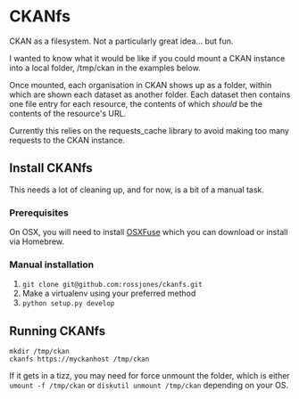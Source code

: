 
# CKANfs

CKAN as a filesystem. Not a particularly great idea... but fun.

I wanted to know what it would be like if you could mount a CKAN instance into
a local folder, /tmp/ckan in the examples below.

Once mounted, each organisation in CKAN shows up as a folder, within which are
shown each dataset as another folder.  Each dataset then contains one file entry
for each resource, the contents of which _should_ be the contents of the resource's
URL.

Currently this relies on the requests_cache library to avoid making too many requests
to the CKAN instance.


## Install CKANfs

This needs a lot of cleaning up, and for now, is a bit of a manual task.


### Prerequisites

On OSX, you will need to install [OSXFuse](https://osxfuse.github.io/) which you can
download or install via Homebrew.

### Manual installation

1. `git clone git@github.com:rossjones/ckanfs.git`
2. Make a virtualenv using your preferred method
3. `python setup.py develop`


## Running CKANfs

```
mkdir /tmp/ckan
ckanfs https://myckanhost /tmp/ckan
```

If it gets in a tizz, you may need for force unmount the folder, which is either
`umount -f /tmp/ckan` or `diskutil unmount /tmp/ckan` depending on your OS.